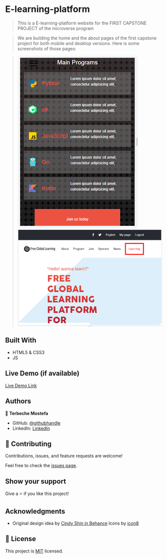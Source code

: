# E-learning-platform

>This is a E-learning-platform website for the FIRST CAPSTONE PROJECT of the microverse program

>We are building the home and the about pages of the first capstone project for both mobile and desktop versions.
Here is some screenshots of those pages:



>![alt text](https://raw.githubusercontent.com/Terbeche/E-learning-platform/create-home-and-about-page/images/screen-shot/home-mobile.PNG)
>![alt text](https://raw.githubusercontent.com/Terbeche/E-learning-platform/create-home-and-about-page/images/screen-shot/home-desktop.PNG)


## Built With

- HTML5 & CSS3
- JS

## Live Demo (if available)


[Live Demo Link](https://terbeche.github.io/E-learning-platform/)


## Authors

👤 **Terbeche Mostefa**

- GitHub: [@githubhandle](https://github.com/Terbeche)
- LinkedIn: [LinkedIn](https://www.linkedin.com/in/mustapha-terbeche/)


## 🤝 Contributing

Contributions, issues, and feature requests are welcome!

Feel free to check the [issues page](https://github.com/Terbeche/Project-1-Setup-and-mobile-version-skeleton/issues/5).

## Show your support

Give a ⭐️ if you like this project!

## Acknowledgments

- Original design idea by [Cindy Shin in Behance](https://www.behance.net/gallery/29845175/CC-Global-Summit-2015)
Icons by [icon8](https://icons8.com/)

## 📝 License

This project is [MIT](./MIT.md) licensed.
